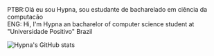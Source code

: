 <div>PTBR:Olá eu sou Hypna, sou estudante de bacharelado em ciência da computacão</div>
ENG: Hi, I'm Hypna an bacharelor of computer science student at "Universidade Positivo" Brazil



![Hypna's GitHub stats](https://github-readme-stats.vercel.app/api?username=ImHypna&show_icons=true&theme=dracula)

